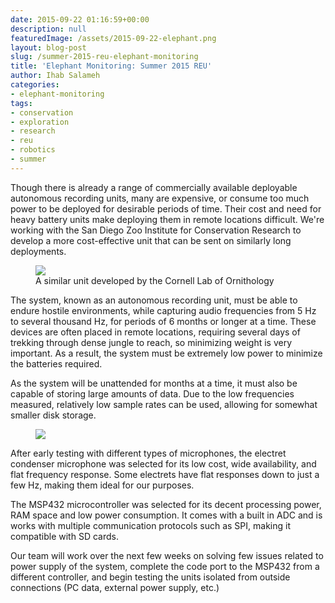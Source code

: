 ```yaml
---
date: 2015-09-22 01:16:59+00:00
description: null
featuredImage: /assets/2015-09-22-elephant.png
layout: blog-post
slug: /summer-2015-reu-elephant-monitoring
title: 'Elephant Monitoring: Summer 2015 REU'
author: Ihab Salameh
categories:
- elephant-monitoring
tags:
- conservation
- exploration
- research
- reu
- robotics
- summer
---
```

Though there is already a range of commercially available deployable autonomous recording units, many are expensive, or consume too much power to be deployed for desirable periods of time. Their cost and need for heavy battery units make deploying them in remote locations difficult. We're working with the San Diego Zoo Institute for Conservation Research to develop a more cost-effective unit that can be sent on similarly long deployments.

<figure>
<a href="{{'/assets/2015-09-22-elephant-mic.png' | absolute_url}}"><img src="{{'/assets/2015-09-22-elephant-mic.png' | resize: '300x113'}}"></a>
<figcaption>A similar unit developed by the Cornell Lab of Ornithology</figcaption>
</figure>

The system, known as an autonomous recording unit, must be able to endure hostile environments, while capturing audio frequencies from 5 Hz to several thousand Hz, for periods of 6 months or longer at a time. These devices are often placed in remote locations, requiring several days of trekking through dense jungle to reach, so minimizing weight is very important. As a result, the system must be extremely low power to minimize the batteries required.

As the system will be unattended for months at a time, it must also be capable of storing large amounts of data. Due to the low frequencies measured, relatively low sample rates can be used, allowing for somewhat smaller disk storage.

<figure>
<a href="{{'/assets/2015-09-22-elephant-circuitry.png' | absolute_url}}"><img src="{{'/assets/2015-09-22-elephant-circuitry.png' | resize: '300x225'}}"></a>
</figure>

After early testing with different types of microphones, the electret condenser microphone was selected for its low cost, wide availability, and flat frequency response. Some electrets have flat responses down to just a few Hz, making them ideal for our purposes.

The MSP432 microcontroller was selected for its decent processing power, RAM space and low power consumption. It comes with a built in ADC and is works with multiple communication protocols such as SPI, making it compatible with SD cards.

Our team will work over the next few weeks on solving few issues related to power supply of the system, complete the code port to the MSP432 from a different controller, and begin testing the units isolated from outside connections (PC data, external power supply, etc.)
